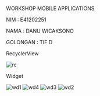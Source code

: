WORKSHOP MOBILE APPLICATIONS

NIM   : E41202251

NAMA  : DANU WICAKSONO

GOLONGAN : TIF D

RecyclerView

![rc](https://user-images.githubusercontent.com/80568927/136420763-44b0c1e5-6488-4e28-bb55-fa5b8aabf245.jpeg)


Widget

![wd1](https://user-images.githubusercontent.com/80568927/136428055-57c1b096-b007-47f8-835c-40ffe11d6e4f.jpg)
![wd4](https://user-images.githubusercontent.com/80568927/136428244-c846efcc-cf31-48b2-b62d-991bb03943a3.jpg)
![wd3](https://user-images.githubusercontent.com/80568927/136428111-02044ea3-41ef-4e08-8610-57519e8ff2c3.jpg)
![wd2](https://user-images.githubusercontent.com/80568927/136428328-b5e8a003-97c7-4da7-a44c-6afd4cd55453.jpg)

